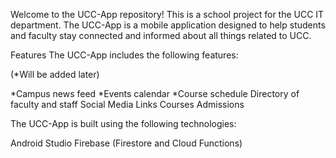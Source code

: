 Welcome to the UCC-App repository! This is a school project for the UCC IT department. 
The UCC-App is a mobile application designed to help students and faculty stay connected and informed about all things related to UCC.

Features
The UCC-App includes the following features:

(*Will be added later)

*Campus news feed
*Events calendar
*Course schedule
Directory of faculty and staff
Social Media Links
Courses
Admissions


The UCC-App is built using the following technologies:

Android Studio
Firebase (Firestore and Cloud Functions)
